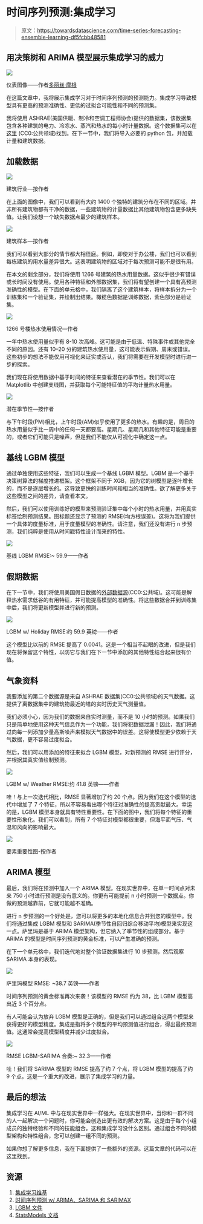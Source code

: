 # 时间序列预测:集成学习

> 原文：<https://towardsdatascience.com/time-series-forecasting-ensemble-learning-df5fcbb48581>

## 用决策树和 ARIMA 模型展示集成学习的威力

![](img/b4fe248fe49f39aaaf648f85818de231.png)

仪表图像——作者[多丽丝·摩根](https://unsplash.com/@d_morgan)

在这篇文章中，我将展示集成学习对于时间序列预测的预测能力。集成学习导致模型具有更高的预测准确性、更低的过拟合可能性和不同的预测集。

我将使用 ASHRAE(美国供暖、制冷和空调工程师协会)提供的数据集，该数据集包含各种建筑的电力、冷冻水、蒸汽和热水的每小时计量数据。这个数据集可以在[这里](https://www.kaggle.com/competitions/ashrae-energy-prediction/overview) (CC0:公共领域)找到。在下一节中，我们将导入必要的 python 包，并加载计量和建筑数据。

## 加载数据

![](img/7040c2aa1683cfcca4da28d359948f96.png)

建筑行业—按作者

在上面的图像中，我们可以看到有大约 1400 个独特的建筑分布在不同的区域。并非所有建筑物都有干净的数据，一些建筑物的计量数据比其他建筑物包含更多缺失值。让我们设想一个缺失数据点最少的建筑样本。

![](img/8cb674f64bf9829b0634ffea3814040d.png)

建筑样本—按作者

我们可以看到大部分的情节都大相径庭。例如，即使对于办公楼，我们也可以看到每栋建筑的用水量差异很大。这表明建筑物的区域对于每次预测可能不是很有用。

在本文的剩余部分，我们将使用 1266 号建筑的热水用量数据。这似乎很少有错误或长时间没有使用。使用各种特征和外部数据集，我们将有望创建一个具有高预测准确性的模型。在下面的单元格中，我们隔离了这个建筑样本，将样本拆分为一个训练集和一个验证集，并绘制出结果。橄榄色数据是训练数据，紫色部分是验证集。

![](img/e603997838e4a772cd11b784c16ec037.png)

1266 号楼热水使用情况—作者

一年中热水使用量似乎有 8-10 次高峰。这可能是由于低温、特殊事件或其他完全不同的原因。还有 10–20 分的建筑热水使用量，这可能表示假期、周末或错误。这些初步的想法不能仅用可视化来证实或否认，我们将需要在开发模型时进行进一步的探索。

我们现在将使用数据中基于时间的特征来查看潜在的季节性。我们可以在 Matplotlib 中创建支线图，并获取每个可能特征值的平均计量热水用量。

![](img/1509e7c6931cdd5eed9d371ffcb12190.png)

潜在季节性—按作者

与下午时段(PM)相比，上午时段(AM)似乎使用了更多的热水。有趣的是，周日的热水用量似乎比一周中的任何一天都要高。星期几、星期几和其他特征可能是重要的，或者它们可能只是噪声，但是我们不能仅从可视化中确定这一点。

## 基线 LGBM 模型

通过单独使用这些特征，我们可以生成一个基线 LGBM 模型。LGBM 是一个基于决策树算法的梯度推进框架。这个框架不同于 XGB，因为它的树模型是逐叶增长的，而不是逐层增长的。这导致更快的训练时间和相当的准确性。欲了解更多关于这些模型之间的差异，请查看本文。

然后，我们可以使用训练好的模型来预测验证集中每个小时的热水用量，并用真实标签绘制预测结果。图标题还显示了预测的 RMSE(均方根误差)。这将为我们提供一个具体的度量标准，用于度量模型的准确性。请注意，我们还没有进行 n 步预测，我们纯粹是使用从时间戳特性设计而来的特性。

![](img/2d64a5b9c2dcce0488cfd94ce4c58d10.png)

基线 LGBM RMSE:~ 59.9——作者

## 假期数据

在下一节中，我们将使用美国假日数据的[外部数据源](https://www.kaggle.com/datasets/donnetew/us-holiday-dates-2004-2021)(CC0:公共域)。这可能是解释热水需求低谷的有用特征，并可能提高模型的准确性。将这些数据合并到训练集中后，我们将更新模型并进行新的预测。

![](img/c691f0c00af0404d80fdc239ccd776db.png)

LGBM w/ Holiday RMSE:约 59.9 英镑——作者

这个模型比以前的 RMSE 提高了 0.0041。这是一个相当不起眼的改进，但是我们现在将保留这个特性，以防它与我们在下一节中添加的其他特性结合起来很有价值。

## 气象资料

我要添加的第二个数据源是来自 ASHRAE 数据集(CC0:公共领域)的天气数据。这提供了离数据集中的建筑物最近的塔的实时历史天气测量值。

我们必须小心，因为我们的数据来自实时测量，而不是 10 小时的预测。如果我们只是简单地使用这种天气信息作为一个功能，我们将犯数据泄漏！因此，我们将通过向每一列添加少量高斯噪声来模拟天气数据中的误差。这将使模型更少依赖于天气数据，更不容易过度拟合。

然后，我们可以用添加的特征来拟合 LGBM 模型，对新预测的 RMSE 进行评分，并根据其真实值绘制预测。

![](img/a43219eb63ea2433b8540d0f02d50f26.png)

LGBM w/ Weather RMSE:约 41.8 英镑——作者

哇！与上一次迭代相比，RMSE 显著增加了约 20 个点。因为我们在这个模型的迭代中增加了 7 个特征，所以不容易看出哪个特征对准确性的提高贡献最大。幸运的是，LGBM 模型本身就具有特性重要性。在下面的图中，我们将每个特征的重要性形象化。我们可以看到，所有 7 个特征对模型都很重要，但海平面气压、气温和风向的影响最大。

![](img/2fd1965cac95dc3af34ed575d766e368.png)

要素重要性图-按作者

## ARIMA 模型

最后，我们将在预测中加入一个 ARIMA 模型。在现实世界中，在单一时间点对未来 750 小时进行预测是没有意义的。你更有可能提前 n 小时预测一个数据点。你做的预测越靠前，它就可能越不准确。

进行 n 步预测的一个好处是，您可以将更多的本地化信息合并到您的模型中。我们将通过集成 LGBM 模型和 SARIMA(季节性自回归综合移动平均)模型来实现这一点。萨里玛是基于 ARIMA 模型架构，但它纳入了季节性的组成部分。基于 ARIMA 的模型是时间序列预测的黄金标准，可以产生准确的预测。

在下一个单元格中，我们迭代地对整个验证数据集进行 10 步预测，然后观察 SARIMA 本身的表现。

![](img/21283e161a37a040cb47d2bb4d454cc8.png)

萨里玛模型 RMSE: ~38.7 英镑——作者

时间序列预测的黄金标准再次来袭！该模型的 RMSE 约为 38，比 LGBM 模型高出近 3 个百分点。

有人可能会认为放弃 LGBM 模型是正确的，但是我们可以通过组合这两个模型来获得更好的模型精度。集成是指将多个模型的平均预测值进行组合，得出最终预测值。这通常会提高模型精度并减少过度拟合。

![](img/768c8714a27016418d9b4627c453047c.png)

RMSE LGBM-SARIMA 合奏:~ 32.3——作者

哇！我们将 SARIMA 模型的 RMSE 提高了约 7 个点，将 LGBM 模型的提高了约 9 个点。这是一个重大的改进，展示了集成学习的力量。

## 最后的想法

集成学习在 AI/ML 中与在现实世界中一样强大。在现实世界中，当你和一群不同的人一起解决一个问题时，你可能会创造出更有效的解决方案。这是由于每个小组成员的独特经验和不同的技能组合。这和集成学习没什么区别。通过组合不同的模型架构和特性组合，您可以创建一组不同的预测。

如果你想了解更多信息，我在下面提供了一些额外的资源。这篇文章的代码可以在这里找到。

## 资源

1.  [集成学习维基](https://en.wikipedia.org/wiki/Ensemble_learning)
2.  [时间序列预测 w/ ARIMA、SARIMA 和 SARIMAX](/time-series-forecasting-with-arima-sarima-and-sarimax-ee61099e78f6)
3.  [LGBM 文件](https://lightgbm.readthedocs.io/en/latest/)
4.  [StatsModels 文档](https://www.statsmodels.org/devel/generated/statsmodels.tsa.arima.model.ARIMA.html)